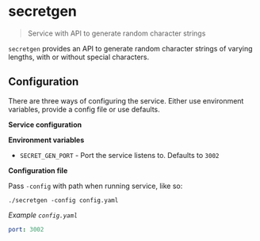 # secretgen

> Service with API to generate random character strings

`secretgen` provides an API to generate random character strings of varying
lengths, with or without special characters.

## Configuration

There are three ways of configuring the service. Either use environment variables, provide a config file
or use defaults.

**Service configuration**

**Environment variables**

* `SECRET_GEN_PORT` - Port the service listens to. Defaults to `3002`

**Configuration file**

Pass `-config` with path when running service, like so:
```
./secretgen -config config.yaml
```

*Example `config.yaml`*

```yaml
port: 3002
```
